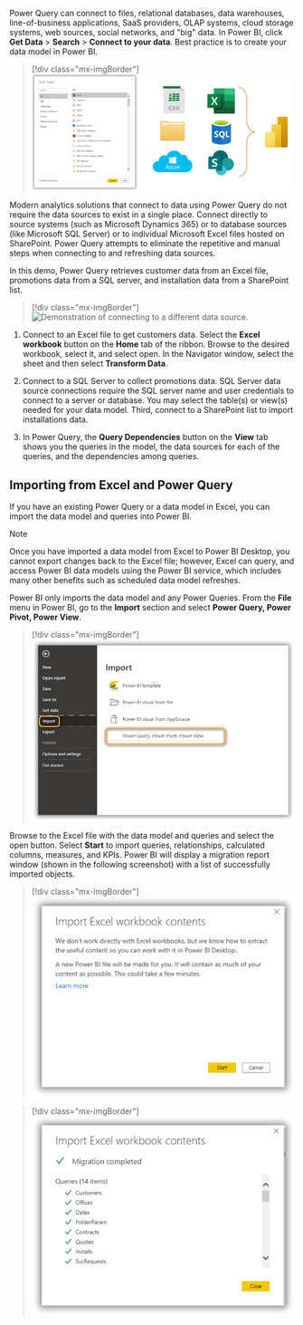 Power Query can connect to files, relational databases, data warehouses, line-of-business applications, SaaS providers, OLAP systems, cloud storage systems, web sources, social networks, and "big" data. In Power BI, click **Get Data** > **Search** > **Connect to your data**. Best practice is to create your data model in Power BI.
> [!div class="mx-imgBorder"]
> [![Power BI Get Data window with common data sources CSV, XLSX, Folders, SQL, Azure, and SharePoint.](../media/get-data.png)](../media/get-data.png#lightbox)

Modern analytics solutions that connect to data using Power Query do not require the data sources to exist in a single place. Connect directly to source systems (such as Microsoft Dynamics 365) or to database sources (like Microsoft SQL Server) or to individual Microsoft Excel files hosted on SharePoint. Power Query attempts to eliminate the repetitive and manual steps when connecting to and refreshing data sources.

In this demo, Power Query retrieves customer data from an Excel file, promotions data from a SQL server, and installation data from a SharePoint list.

> [!div class="mx-imgBorder"]
> ![Demonstration of connecting to a different data source.](../media/data-source.gif)

1.  Connect to an Excel file to get customers data. Select the **Excel workbook** button on the **Home** tab of the ribbon. Browse to the desired workbook, select it, and select open. In the Navigator window, select the sheet and then select **Transform Data**.

1.  Connect to a SQL Server to collect promotions data. SQL Server data source connections require the SQL server name and user credentials to connect to a server or database. You may select the table(s) or view(s) needed for your data model. Third, connect to a SharePoint list to import installations data.

1.  In Power Query, the **Query Dependencies** button on the **View** tab shows you the queries in the model, the data sources for each of the queries, and the dependencies among queries.

## Importing from Excel and Power Query

If you have an existing Power Query or a data model in Excel, you can import the data model and queries into Power BI.

> [!NOTE]
> Once you have imported a data model from Excel to Power BI Desktop, you cannot export changes back to the Excel file; however, Excel can query, and access Power BI data models using the Power BI service, which includes many other benefits such as scheduled data model refreshes.

Power BI only imports the data model and any Power Queries. From the **File** menu in Power BI, go to the **Import** section and select **Power Query, Power Pivot, Power View**.

> [!div class="mx-imgBorder"]
> [![Screenshot of the Import menu with Power Query, Power Pivot, Power View selected.](../media/import.png)](../media/import.png#lightbox)

Browse to the Excel file with the data model and queries and select the open button. Select **Start** to import queries, relationships, calculated columns, measures, and KPIs. Power BI will display a migration report window (shown in the following screenshot) with a list of successfully imported objects.

> [!div class="mx-imgBorder"]
> [![Screenshot of the workbook import start message.](../media/workbook-import-start.png)](../media/workbook-import-start.png#lightbox)

> [!div class="mx-imgBorder"]
> [![Screenshot of the migration complete message.](../media/migration-complete.png)](../media/migration-complete.png#lightbox)

